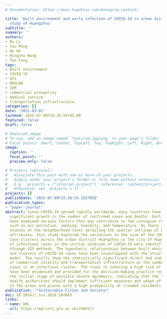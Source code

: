 ```yaml
---
# Documentation: https://docs.hugoblox.com/managing-content/

title: 'Built environment and early infection of COVID-19 in urban districts: a case
  study of Huangzhou'
subtitle: ''
summary: ''
authors:
- Bo Li
- You Peng
- He He
- Mingshu Wang
- Tao Feng
tags:
- Built environment
- COVID-19
- GIS
- DBSCAN
- SEM
- commercial prosperity
- medical service
- transportation infrastructure.
categories: []
date: '2021-03-01'
lastmod: 2025-07-09T16:26:54+01:00
featured: false
draft: false

# Featured image
# To use, add an image named `featured.jpg/png` to your page's folder.
# Focal points: Smart, Center, TopLeft, Top, TopRight, Left, Right, BottomLeft, Bottom, BottomRight.
image:
  caption: ''
  focal_point: ''
  preview_only: false

# Projects (optional).
#   Associate this post with one or more of your projects.
#   Simply enter your project's folder or file name without extension.
#   E.g. `projects = ["internal-project"]` references `content/project/deep-learning/index.md`.
#   Otherwise, set `projects = []`.
projects: []
publishDate: '2025-07-09T15:26:54.192769Z'
publication_types:
- "paper-journal"
abstract: Since COVID-19 spread rapidly worldwide, many countries have experienced
  significant growth in the number of confirmed cases and deaths. Earlier studies
  have examined various factors that may contribute to the contagion rate of COVID-19,
  such as air pollution, smoking, humidity, and temperature. As there is a lack of
  studies at the neighborhood-level detailing the spatial settings of built environment
  attributes, this study explored the variations in the size of the COVID-19 confirmed
  case clusters across the urban district Huangzhou in the city of Huanggang. Clusters
  of infectious cases in the initial outbreak of COVID-19 were identified geographically
  through GIS methods. The hypothetic relationships between built environment attributes
  and clusters of COVID-19 cases have been investigated with the structural equation
  model. The results show the statistically significant direct and indirect influences
  of commercial vitality and transportation infrastructure on the number of confirmed
  cases in an infectious cluster. The clues ch inducing a high risk of contagions
  have been evidenced and provided for the decision-making practice responding to
  the initial stage of possible severe epidemics, indicating that the local public
  health authorities should implement sufficient measures and adopt effective interventions
  in the areas and places with a high probability of crowded residents.
publication: '*Sustainable Cities and Society*'
doi: 10.1016/j.scs.2020.102685
links:
- name: URL
  url: https://eprints.gla.ac.uk/244617/
---
```

